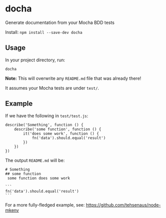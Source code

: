 docha
=====

Generate documentation from your Mocha BDD tests

Install: ```npm install --save-dev docha```

## Usage

In your project directory, run:

```
docha
```

**Note:** This will overwrite any ```README.md``` file that was already there!

It assumes your Mocha tests are under ```test/```.

## Example

If we have the following in ```test/test.js```:

```
describe('Something', function () {
	describe('some function', function () {
		it('does some work', function () {
			fn('data').should.equal('result')
		})
	})
})

```

The output ```README.md``` will be:

    # Something
    ## some function
     some function does some work
    
    ```
    fn('data').should.equal('result')
    ```

For a more fully-fledged example, see: https://github.com/tehsenaus/node-mkenv

